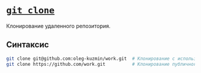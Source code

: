 # [`git clone`](./index.md)

Клонирование удаленного репозитория.

## Синтаксис

```bash
git clone git@github.com:oleg-kuzmin/work.git  # Клонирование с использованием ssh-ключа
git clone https://github.com/work.git          # Клонирование публичного репозитория
```
